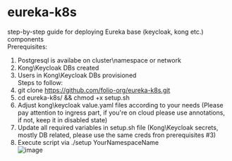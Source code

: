 # eureka-k8s
step-by-step guide for deploying Eureka base (keycloak, kong etc.) components<br />
Prerequisites:<br />
1. Postgresql is availabe on cluster\namespace or network
2. Kong\Keycloak DBs created
3. Users in Kong\Keycloak DBs provisioned<br />
Steps to follow:<br />
1. git clone https://github.com/folio-org/eureka-k8s.git
2. cd eureka-k8s/ && chmod +x setup.sh
3. Adjust kong\keycloak value.yaml files according to your needs (Please pay attention to ingress part, if you're on cloud please use annotations, if not, keep it in disabled state)
4. Update all required variables in setup.sh file (Kong\Keycloak secrets, mostly DB related, please use the same creds fron prerequisites #3)
5. Execute script via ./setup YourNamespaceName<br />
![image](https://github.com/user-attachments/assets/5d8ead13-7949-42de-90f1-6fdf60640f2f)
